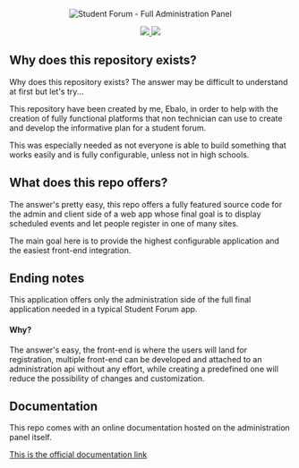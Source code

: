 <p align="center">
    <img src="https://github.com/ebalo55/student-forum-full-backend/raw/main/resources/assets/images/cover.svg" alt="Student Forum - Full Administration Panel"/>
</p>
<p align="center">
    <a href="https://codecov.io/gh/ebalo55/OpenForum"> 
        <img src="https://codecov.io/gh/ebalo55/OpenForum/branch/main/graph/badge.svg?token=4BTE2S0USV"/> 
    </a>
    <a href="https://github.com/ebalo55/OpenForum/actions/workflows/test.yml">
        <img src="https://github.com/ebalo55/OpenForum/actions/workflows/test.yml/badge.svg"/>
    </a>
</p>

## Why does this repository exists?

Why does this repository exists? The answer may be difficult to understand at first but let's try...

This repository have been created by me, Ebalo, in order to help with the creation of fully functional platforms that
non technician can use to create and develop the informative plan for a student forum.

This was especially needed as not everyone is able to build something that works easily and is fully configurable,
unless not in high schools.

## What does this repo offers?

The answer's pretty easy, this repo offers a fully featured source code for the admin and client side of a web app whose
final goal is to display scheduled events and let people register in one of many sites.

The main goal here is to provide the highest configurable application and the easiest front-end integration.

## Ending notes

This application offers only the administration side of the full final application needed in a typical Student Forum
app.

#### Why?

The answer's easy, the front-end is where the users will land for registration, multiple front-end can be developed and
attached to an administration api without any effort, while creating a predefined one will reduce the possibility of
changes and customization.

## Documentation

This repo comes with an online documentation hosted on the administration panel itself.

[This is the official documentation link](https://openforum-docs.override.sh/)
